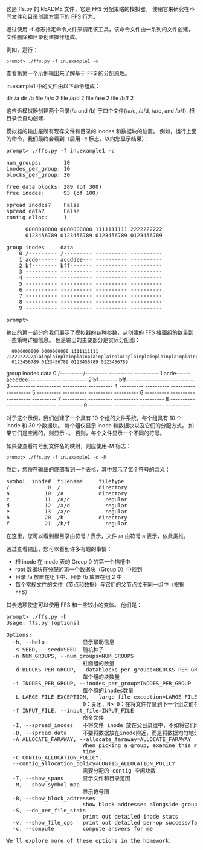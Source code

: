 这是 ffs.py 的 README 文件，它是 FFS 分配策略的模拟器。 
使用它来研究在不同文件和目录创建方案下的 FFS 行为。 

通过使用 -f 标志指定命令文件来调用该工具，该命令文件由一系列的文件创建，
文件删除和目录创建操作组成。

例如，运行：

```shell script
prompt> ./ffs.py -f in.example1 -c
```

查看第第一个示例输出来了解基于 FFS 的分配原理。

in.example1 中的文件由以下命令组成：

dir /a
dir /b
file /a/c 2
file /a/d 2
file /a/e 2
file /b/f 2

这告诉模拟器创建两个目录(/a and /b) 于四个文件(/a/c, /a/d, /a/e, and /b/f).
根目录会自动创建.

模拟器的输出是所有现存文件和目录的 inodes 和数据块的位置。 
例如，运行上面的命令，我们最终会看到（启用 -c 标志，以向您显示结果）：

<pre>
prompt> ./ffs.py -f in.example1 -c

num_groups:       10
inodes_per_group: 10
blocks_per_group: 30

free data blocks: 289 (of 300)
free inodes:      93 (of 100)

spread inodes?    False
spread data?      False
contig alloc:     1

      0000000000 0000000000 1111111111 2222222222
      0123456789 0123456789 0123456789 0123456789

group inodes     data
    0 /--------- /--------- ---------- ----------
    1 acde------ accddee--- ---------- ----------
    2 bf-------- bff------- ---------- ----------
    3 ---------- ---------- ---------- ----------
    4 ---------- ---------- ---------- ----------
    5 ---------- ---------- ---------- ----------
    6 ---------- ---------- ---------- ----------
    7 ---------- ---------- ---------- ----------
    8 ---------- ---------- ---------- ----------
    9 ---------- ---------- ---------- ----------

prompt>
</pre>

输出的第一部分向我们展示了模拟器的各种参数，从创建的 FFS 柱面组的数量到一些策略详细信息。
但是输出的主要部分是实际分配图：

      0000000000 0000000000 1111111111 2222222222plainplainplainplainplainplainplainplainplainplainplainplainplainplainplainplain
      0123456789 0123456789 0123456789 0123456789

group inodes     data
    0 /--------- /--------- ---------- ----------
    1 acde------ accddee--- ---------- ----------
    2 bf-------- bff------- ---------- ----------
    3 ---------- ---------- ---------- ----------
    4 ---------- ---------- ---------- ----------
    5 ---------- ---------- ---------- ----------
    6 ---------- ---------- ---------- ----------
    7 ---------- ---------- ---------- ----------
    8 ---------- ---------- ---------- ----------
    9 ---------- ---------- ---------- ----------

对于这个示例，我们创建了一个具有 10 个组的文件系统，每个组具有 10 个 inode 和 30 个数据块。 
每个组仅显示 inode 和数据块以及它们的分配方式。 如果它们是空闲的，则显示 -。
否则，每个文件显示一个不同的符号。

如果要查看符号到文件名的映射，则应使用-M 标志：

```shell script
prompt> ./ffs.py -f in.example1 -c -M
```

然后，您将在输出的底部看到一个表格，其中显示了每个符号的含义：

<pre>
symbol  inode#  filename     filetype
/            0  /            directory
a           10  /a           directory
c           11  /a/c           regular
d           12  /a/d           regular
e           13  /a/e           regular
b           20  /b           directory
f           21  /b/f           regular
</pre>

在这里，您可以看到根目录由符号 / 表示，文件 /a 由符号 a 表示，依此类推。

通过查看输出，您可以看到许多有趣的事情：
- 根 inode 在 inode 表的 Group 0 的第一个插槽中
- root 数据块在分配的第一个数据块（Group 0）中找到 
- 目录 /a 放置在组 1 中，目录 /b 放置在组 2 中
- 每个常规文件的文件（节点和数据）与它们的父节点位于同一组中（根据 FFS）

其余选项使您可以使用 FFS 和一些较小的变体。 他们是：

<pre>
prompt> ./ffs.py -h
Usage: ffs.py [options]

Options:
  -h, --help            显示帮助信息
  -s SEED, --seed=SEED  随机种子
  -n NUM_GROUPS, --num_groups=NUM_GROUPS
                        柱面组的数量
  -d BLOCKS_PER_GROUP, --datablocks_per_groups=BLOCKS_PER_GROUP
                        每个组的块数量
  -i INODES_PER_GROUP, --inodes_per_group=INODES_PER_GROUP
                        每个组的inodes数量
  -L LARGE_FILE_EXCEPTION, --large_file_exception=LARGE_FILE_EXCEPTION
                        0：关闭，N> 0：在将文件存储到下一个组之前在组中进行阻止
  -f INPUT_FILE, --input_file=INPUT_FILE
                        命令文件
  -I, --spread_inodes   不将文件 inode 放在父目录组中，不如将它们均匀分布在所有组中
  -D, --spread_data     不要将数据放在inode附近，而是将数据均匀地分布在所有组中
  -A ALLOCATE_FARAWAY, --allocate_faraway=ALLOCATE_FARAWAY
                        When picking a group, examine this many groups at a
                        time
  -C CONTIG_ALLOCATION_POLICY,
  --contig_allocation_policy=CONTIG_ALLOCATION_POLICY  
                        需要分配的 contig 空闲块数
  -T, --show_spans      显示文件和目录范围
  -M, --show_symbol_map
                        显示符号图
  -B, --show_block_addresses
                        show block addresses alongside groups
  -S, --do_per_file_stats
                        print out detailed inode stats
  -v, --show_file_ops   print out detailed per-op success/failure
  -c, --compute         compute answers for me

We'll explore more of these options in the homework.
</pre>



